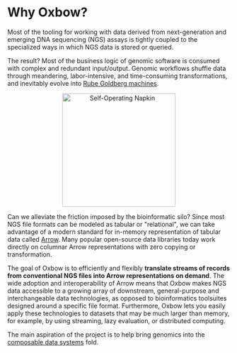 # Why Oxbow?

Most of the tooling for working with data derived from next-generation and emerging DNA sequencing (NGS) assays is tightly coupled to the specialized ways in which NGS data is stored or queried. 

The result? Most of the business logic of genomic software is consumed with complex and redundant input/output. Genomic workflows shuffle data through meandering, labor-intensive, and time-consuming transformations, and inevitably evolve into <a href="https://xkcd.com/2916/#xt=0&yt=70" target="_blank" rel="noopener">Rube Goldberg machines</a>.

<p align="center">
    <a title="Rube Goldberg, Public domain, via Wikimedia Commons" href="https://commons.wikimedia.org/wiki/File:Rube_Goldberg%27s_%22Self-Operating_Napkin%22_(cropped).gif">
        <img width="256" alt="Self-Operating Napkin" src="https://upload.wikimedia.org/wikipedia/commons/a/a9/Rube_Goldberg%27s_%22Self-Operating_Napkin%22_%28cropped%29.gif?20100331201551">
    </a>
</p>

Can we alleviate the friction imposed by the bioinformatic silo? Since most NGS file formats can be modeled as tabular or "relational", we can take advantage of a modern standard for in-memory representation of tabular data called [Arrow](https://arrow.apache.org/). Many popular open-source data libraries today work directly on columnar Arrow representations with zero copying or transformation.

The goal of Oxbow is to efficiently and flexibly **translate streams of records from conventional NGS files into Arrow representations on demand**. The wide adoption and interoperability of Arrow means that Oxbow makes NGS data accessible to a growing array of downstream, general-purpose and interchangeable data technologies, as opposed to bioinformatics toolsuites designed around a specific file format. Furthermore, Oxbow lets you easily apply these technologies to datasets that may be much larger than memory, for example, by using streaming, lazy evaluation, or distributed computing.

The main aspiration of the project is to help bring genomics into the [composable data systems](https://voltrondata.com/codex) fold.